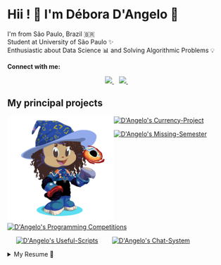 <!--
**DAngelo-S/DAngelo-S** is a ✨ _special_ ✨ repository because its `README.md` (this file) appears on your GitHub profile.

Here are some ideas to get you started:

- 🔭 I’m currently working on ...
- 🌱 I’m currently learning ...
- 👯 I’m looking to collaborate on ...
- 🤔 I’m looking for help with ...
- 💬 Ask me about ...
- 📫 How to reach me: ...
- 😄 Pronouns: ...
- ⚡ Fun fact: ...

| <img src=my-octocat.png width=48%> | # Hi!!  |
| --- | --- |
| git status | Lista de todos os arquivos modificados ou novos |
| git diff | Mostra as diferenças do arquivo que não foram preparadas |

![D'Angelo's Langs](https://github-readme-stats.vercel.app/api/top-langs/?username=DAngelo-S&layout=compact&theme=midnight-purple)
-->

# Hii ! :satellite: I'm Débora D'Angelo :telescope:

I'm from São Paulo, Brazil :brazil:  
Student at University of São Paulo :sparkles:  
Enthusiastic about Data Science :bar_chart: and Solving Algorithmic Problems :bulb:  
<!-- **2021 Goals** :outbox_tray: : Get job experience and increase my knowledge in data science and problem solving. -->

**Connect with me:**
<p align='center'>
    <a href="https://t.me/DAngeloRA">
    <img src="https://img.shields.io/badge/telegram-D14836?color=2CA5E0&style=for-the-badge&logo=telegram&logoColor=white" />    
  </a>&nbsp;&nbsp;
  <a href="https://www.linkedin.com/in/deboradraraujo/">
    <img src="https://img.shields.io/badge/linkedin-%230077B5.svg?&style=for-the-badge&logo=linkedin&logoColor=white" />
  </a>&nbsp;&nbsp;
</p>
 
## My principal projects

  
<img src=my-octocat.png width=48% align='left'>

[![D'Angelo's Currency-Project](https://github-readme-stats.vercel.app/api/pin/?username=DAngelo-S&repo=Currency-Project&theme=midnight-purple)](https://github.com/DAngelo-S/Currency-Project)


[![D'Angelo's Missing-Semester](https://github-readme-stats.vercel.app/api/pin/?username=missing-semester-pt&repo=missing-semester-pt.github.io&theme=midnight-purple)](https://github.com/missing-semester-pt/missing-semester-pt.github.io)

[![D'Angelo's Programming Competitions](https://github-readme-stats.vercel.app/api/pin/?username=DAngelo-S&repo=Training-for-Programming-Competitions&theme=midnight-purple)](https://github.com/DAngelo-S/Training-for-Programming-Competitions)

&nbsp;&nbsp;&nbsp;&nbsp; [![D'Angelo's Useful-Scripts](https://github-readme-stats.vercel.app/api/pin/?username=DAngelo-S&repo=Useful-Scripts&theme=midnight-purple)](https://github.com/DAngelo-S/Useful-Scripts) &nbsp;&nbsp;&nbsp;&nbsp;&nbsp;&nbsp; [![D'Angelo's Chat-System](https://github-readme-stats.vercel.app/api/pin/?username=DAngelo-S&repo=chat-system&theme=midnight-purple)](https://github.com/DAngelo-S/chat-system) 

<!--
![D'Angelo's Github Stats](https://github-readme-stats.vercel.app/api?username=DAngelo-S&show_icons=true&count_private=true&theme=midnight-purple)
-->

<details>
  <summary>My Resume 📃</summary>

## Experience
- :fireworks: **Software Engineer Intern**\
📆 Dez/2021 - Present\
📍 **Amazon - SP**
    
- 📈 **Sysadmin**\
📆 Sep/2019 - Nov/2021\
📍 **Rede Linux IME USP**

- 📚 **Teaching Program: Programming Challenges**\
📆 Mar/2016 - Dez/2016\
📍 **IFSP**

## Education

- 📖 **Computer Science B.S.**\
📆 2018 - Moment\
📍 **IME-USP: Instituto de Matemática e Estatística da USP**

- 📖 **Informatics Technician**\
📆 2015 - 2017\
📍 **IFSP: Instituto Federal de Educação Ciência e Tecnologia de São Paulo**

## Certificates and Recognitions

- :medal_sports: **34th at [Neps Academy Global Leaderboard](https://neps.academy/ranking/users)**\
📆 2021

- :medal_sports: **61th Brazilian Olympiad in Informatics**\
📆 2019
  
- :medal_sports: **Bronze Medalist at Brazilian Mathematical Olympiad**\
📆 2017
  
- :medal_sports: **Bronze Medalist Brazilian Astronomy Olympiad**\
📆 2017
  
- :medal_sports: **94th Brazilian Olympiad in Informatics**\
📆 2016

<!--
## Certificates

- 📜 **Professional Scrum Master I**\
📆 Mar/2021\
📍 **Scrum.org**
-->
</details>
